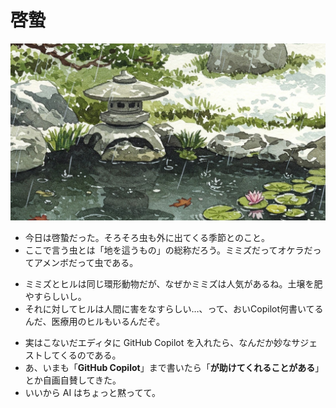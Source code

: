 # 啓蟄
![啓蟄の光景](img/winter-pond.jpg)
- 今日は啓蟄だった。そろそろ虫も外に出てくる季節とのこと。
- ここで言う虫とは「地を這うもの」の総称だろう。ミミズだってオケラだってアメンボだって虫である。
<!-- -->
+ ミミズとヒルは同じ環形動物だが、なぜかミミズは人気があるね。土壌を肥やすらしいし。
+ それに対してヒルは人間に害をなすらしい…、って、おいCopilot何書いてるんだ、医療用のヒルもいるんだぞ。
<!-- -->
- 実はこないだエディタに GitHub Copilot を入れたら、なんだか妙なサジェストしてくるのである。
- あ、いまも「**GitHub Copilot**」まで書いたら「**が助けてくれることがある**」とか自画自賛してきた。
- いいから AI はちょっと黙ってて。